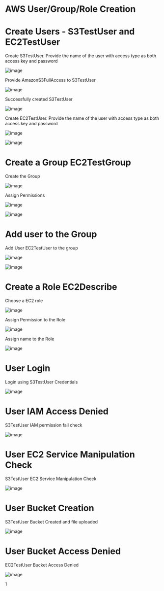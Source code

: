 
# AWS User/Group/Role Creation

# Create Users - S3TestUser and EC2TestUser

Create S3TestUser. Provide the name of the user with access type as both access key and password


![image](https://user-images.githubusercontent.com/32446623/33644905-e5612eb6-da15-11e7-9eb9-2a48082cccaf.png)


Provide AmazonS3FullAccess to S3TestUser


![image](https://user-images.githubusercontent.com/32446623/33644923-045c6204-da16-11e7-9197-281583a4406b.png)


Successfully created S3TestUser


![image](https://user-images.githubusercontent.com/32446623/33644928-09feb6f8-da16-11e7-9f87-c5a15aa48d56.png)


Create EC2TestUser. Provide the name of the user with access type as both access key and password


![image](https://user-images.githubusercontent.com/32446623/33644930-0f667a4a-da16-11e7-8977-2a83e52d8dcc.png)


![image](https://user-images.githubusercontent.com/32446623/33644933-152a4b28-da16-11e7-843f-91f56e5d0d28.png)

# Create a Group EC2TestGroup

Create the Group

![image](https://user-images.githubusercontent.com/32446623/33644959-3b04a17c-da16-11e7-8a40-279a333d2ca8.png)

Assign Permissions

![image](https://user-images.githubusercontent.com/32446623/33644964-3f97494c-da16-11e7-9150-acfd7fe2ef9a.png)


![image](https://user-images.githubusercontent.com/32446623/33644967-43f8f972-da16-11e7-99b4-249bbc0e1064.png)

# Add user to the Group

Add User EC2TestUser to the group

![image](https://user-images.githubusercontent.com/32446623/33645115-2fde470c-da17-11e7-9022-115d5d9c6498.png)


![image](https://user-images.githubusercontent.com/32446623/33645126-402f132a-da17-11e7-867f-1607c7b603fd.png)

# Create a Role EC2Describe

Choose a EC2 role


![image](https://user-images.githubusercontent.com/32446623/33645138-46d2918e-da17-11e7-9ef1-9bec9b92afda.png)

Assign Permission to the Role


![image](https://user-images.githubusercontent.com/32446623/33645146-4deb367e-da17-11e7-845c-105ce630ebe3.png)


Assign name to the Role


![image](https://user-images.githubusercontent.com/32446623/33645153-51cf0144-da17-11e7-9fe5-a4dfa09f7cf4.png)


# User Login

Login using S3TestUser Credentials


![image](https://user-images.githubusercontent.com/32446623/33645155-57043814-da17-11e7-9c37-e840496633c5.png)


# User IAM Access Denied

S3TestUser IAM permission fail check


![image](https://user-images.githubusercontent.com/32446623/33645161-5fb9f5c0-da17-11e7-91f4-cb2f406816e4.png)


# User EC2 Service Manipulation Check

S3TestUser EC2 Service Manipulation Check


![image](https://user-images.githubusercontent.com/32446623/33645166-657156a2-da17-11e7-9414-5d347294b7be.png)


# User Bucket Creation

S3TestUser Bucket Created and file uploaded

![image](https://user-images.githubusercontent.com/32446623/33645172-6a1380ae-da17-11e7-90cd-c348b3dd9829.png)


# User Bucket Access Denied

EC2TestUser Bucket Access Denied


![image](https://user-images.githubusercontent.com/32446623/33645176-6f02d358-da17-11e7-8161-4f33dbdda30a.png)




1
